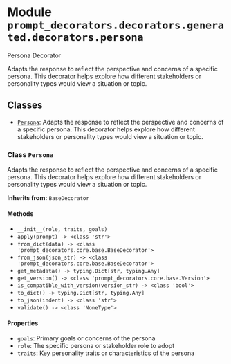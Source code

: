 # Module `prompt_decorators.decorators.generated.decorators.persona`

Persona Decorator

Adapts the response to reflect the perspective and concerns of a specific persona. This decorator helps explore how different stakeholders or personality types would view a situation or topic.

## Classes

- [`Persona`](#class-persona): Adapts the response to reflect the perspective and concerns of a specific persona. This decorator helps explore how different stakeholders or personality types would view a situation or topic.

### Class `Persona`

Adapts the response to reflect the perspective and concerns of a specific persona. This decorator helps explore how different stakeholders or personality types would view a situation or topic.

**Inherits from:** `BaseDecorator`

#### Methods

- `__init__(role, traits, goals)`
- `apply(prompt) -> <class 'str'>`
- `from_dict(data) -> <class 'prompt_decorators.core.base.BaseDecorator'>`
- `from_json(json_str) -> <class 'prompt_decorators.core.base.BaseDecorator'>`
- `get_metadata() -> typing.Dict[str, typing.Any]`
- `get_version() -> <class 'prompt_decorators.core.base.Version'>`
- `is_compatible_with_version(version_str) -> <class 'bool'>`
- `to_dict() -> typing.Dict[str, typing.Any]`
- `to_json(indent) -> <class 'str'>`
- `validate() -> <class 'NoneType'>`
#### Properties

- `goals`: Primary goals or concerns of the persona
- `role`: The specific persona or stakeholder role to adopt
- `traits`: Key personality traits or characteristics of the persona

